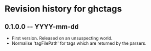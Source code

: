 # Revision history for ghctags

## 0.1.0.0 -- YYYY-mm-dd

* First version. Released on an unsuspecting world.
* Normalise 'tagFilePath' for tags which are returned by the parsers.
